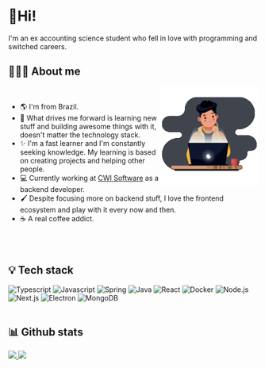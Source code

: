 # 👋Hi!

I'm an ex accounting science student who fell in love with programming and switched careers.

## 👨🏻‍💻 About me

<img alt="dev" align="right" width="200em" height="200em" src="assets/developer.gif" />
<br />

- 🌎 I'm from Brazil.
- 🧠 What drives me forward is learning new stuff and building awesome things with it, doesn't matter the technology stack.
- ✨ I'm a fast learner and I'm constantly seeking knowledge. My learning is based on creating projects and helping other people.
- 💻 Currently working at [CWI Software](https://cwi.com.br) as a backend developer.
- 🖌️ Despite focusing more on backend stuff, I love the frontend ecosystem and play with it every now and then.
- ☕ A real coffee addict.

<br />
<br />

## 💡 Tech stack
<div>
  <img alt="Typescript" height="64" width="64" src="https://cdn.jsdelivr.net/gh/devicons/devicon/icons/typescript/typescript-plain.svg">
  <img alt="Javascript" height="64" width="64" src="https://cdn.jsdelivr.net/gh/devicons/devicon/icons/javascript/javascript-plain.svg" />
  <img alt="Spring" height="64" width="64" src="https://cdn.jsdelivr.net/gh/devicons/devicon/icons/spring/spring-original.svg" />
  <img alt="Java" height="64" width="64" src="https://cdn.jsdelivr.net/gh/devicons/devicon/icons/java/java-original.svg" />
  <img alt="React" height="64" width="64" src="https://cdn.jsdelivr.net/gh/devicons/devicon/icons/react/react-original.svg" />
  <img alt="Docker" height="64" width="64" src="https://cdn.jsdelivr.net/gh/devicons/devicon/icons/docker/docker-original.svg" />
  <img alt="Node.js" height="64" width="64" src="https://cdn.jsdelivr.net/gh/devicons/devicon/icons/nodejs/nodejs-original.svg" />
  <img alt="Next.js" height="64" width="64" src="https://cdn.jsdelivr.net/gh/devicons/devicon/icons/nextjs/nextjs-original-wordmark.svg" />
  <img alt="Electron" height="64" width="64" src="https://cdn.jsdelivr.net/gh/devicons/devicon/icons/electron/electron-original.svg" />
  <img alt="MongoDB" height="64" width="64" src="https://cdn.jsdelivr.net/gh/devicons/devicon/icons/mongodb/mongodb-original-wordmark.svg" />
</div>

<br />

## 📊 Github stats

<div align="left">
  <a href="https://github.com/gabrielkuhn">
  <img height="150em" src="https://github-readme-stats.vercel.app/api?username=gabrielkuhn&show_icons=true&theme=dracula&hide=stars&include_all_commits=true&count_private=true"/>
  <img height="150em" src="https://github-readme-stats.vercel.app/api/top-langs/?username=gabrielkuhn&layout=compact&langs_count=6&theme=dracula"/>
</div>
